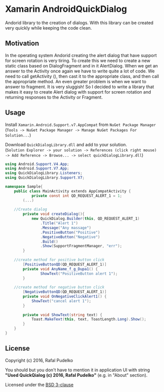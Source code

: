 # Xamarin AndroidQuickDialog
Andorid library to the creation of dialogs. With this library can be created very quickly while keeping the code clean.

## Motivation
In the operating system Andorid creating the alert dialog that have support for screen rotation is very tiring. To create this we need to create a new static class based on DialogFragment and in it AlertDialog. When we get an answer to the Activity once again we have to write quite a lot of code. We need to call getActivity (), then cast it to the appropriate class, and then call the appropriate method. An even greater problem is when we want to answer to fragment. It is very sluggish!
So I decided to write a library that makes it easy to create Alert dialog with support for screen rotation and returning responses to the Activity or Fragment.

## Usage
Install `Xamarin.Android.Support.v7.AppCompat` from `NuGet Package Manager`  
(`Tools -> NuGet Package Manager -> Manage NuGet Packages For Solution...`)  

Download `QuickDialogLibrary.dll` and add to your solution.  
(`Solution Explorer -> your solution -> References (click right mouse) -> Add Reference -> Browse... -> select quickDialogLibrary.dll`)

  
```Cs
using Android.Support.V4.App;
using Android.Support.V7.App;
using QuickDialogLibrary.Listeners;
using QuickDialogLibrary.Support.V7;

namespace Sample{
	public class MainActivity extends AppCompatActivity {	
        	private const int QD_REQUEST_ALERT_1 = 1;
		(...)
	
	//Create dialog
		private void createDialog(){
			new QuickDialog.Builder(this, QD_REQUEST_ALERT_1)
				.Title("Alert 1")
				.Message("Any massage")
				.PositiveButton("Positive")
				.NegativeButton("Negative")
				.Build()
				.Show(SupportFragmentManager, "err");
		}
		
	//create method for positive button click
		[PositiveButtonQD(QD_REQUEST_ALERT_1)]
		private void AnyName_f_g_Dupa1() {
				ShowText("PositiveButton alert 1");
		}
		
	//create method for negative button click
		[NegativeButtonQD(QD_REQUEST_ALERT_1)]
        private void OnNegativeClickAlert1() {
            ShowText("cancel alert 1");
        }
        
        private void ShowText(string text) {
            Toast.MakeText(this, text, ToastLength.Long).Show();
        }
	}
}
```


## License
Copyright (c) 2016, Rafal Pudelko

You should but you don't have to mention it in application UI with string **"Used QuickQialog (c) 2016, Rafal Pudelko"** (e.g. in "About" section).

Licensed under the [BSD 3-clause](http://www.opensource.org/licenses/BSD-3-Clause)